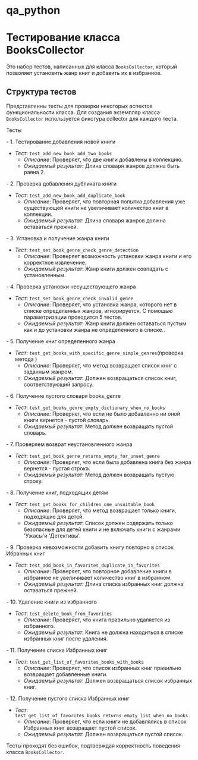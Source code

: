 # qa_python
# Тестирование класса BooksCollector

Это набор тестов, написанных для класса `BooksCollector`, который позволяет установить жанр книг и добавить их в избранное. 

## Структура тестов

Представленны тесты для проверки некоторых аспектов функциональности класса. Для создания экземпляр класса `BooksCollector` используется фикстура collector для каждого теста.

Тесты

*-* 1. Тестирование добавления новой книги

- *Тест*: `test_add_new_book_add_two_books`
    - *Описание*: Проверяет, что две книги добавлены в коллекцию.
    - *Ожидаемый результат*: Длина словаря жанров должна быть равна 2.

*-*  2. Проверка добавления дубликата книги

- *Тест*: `test_add_new_book_add_duplicate_book`
    - *Описание*: Проверяет, что повторная попытка добавления уже существующей книги не увеличивает количество книг в коллекции.
    - *Ожидаемый результат*: Длина словаря жанров должна оставаться прежней.

*-*  3. Установка и получение жанра книги 

- *Тест*: `test_set_book_genre_check_genre_detection`
    - *Описание*: Проверяет возможность установки жанра книги и его корректное извлечение.
    - *Ожидаемый результат*: Жанр книги должен совпадать с установленным.

*-*  4. Проверка установки несуществующего жанра 

- *Тест*: `test_set_book_genre_check_invalid_genre`
    - *Описание*: Проверяет, что установка жанра, которого нет в списке определенных жанров, игнорируется. С помощью параметризации проводится 5 тестов.
    - *Ожидаемый результат*: Жанр книги должен оставаться пустым как и до установки жанра не определенного в списке..

*-* 5. Получение книг определенного жанра

- *Тест*: `test_get_books_with_specific_genre_simple_genres`(проверка метода )
    - *Описание*: Проверяет, что метод возвращает список книг с заданным жанром.
    - *Ожидаемый результат*: Должен возвращаться список книг, соответствующий запросу.

*-* 6. Получение пустого словаря books_genre

- *Тест*: `test_get_books_genre_empty_dictionary_when_no_books`
    - *Описание*: Проверяет, что если не было добавленно ни оной книги вернется  - пустой словарь.
    - *Ожидаемый результат*: Метод должен возвращать пустой словарь.

*-* 7. Проверяем возврат неустановленного жанра 

- *Тест*: `test_get_book_genre_returns_empty_for_unset_genre`
    - *Описание*: Проверяет, что если была добавлена книга без жанра вернется  - пустая строка.
    - *Ожидаемый результат*: Метод должен возвращать пустую строку.

*-* 8. Получение книг, подходящих детям

- *Тест*: `test_get_books_for_children_one_unsuitable_book_`
    - *Описание*: Проверяет, что метод возвращает только книги, подходящие для детей.
    - *Ожидаемый результат*: Список должен содержать только безопасные для детей книги и не включать книги с жанрами 'Ужасы'и 'Детективы'.

*-* 9. Проверка невозможности добавить книгу повторно в список Ибранных книг

- *Тест*: `test_add_book_in_favorites_duplicate_in_favorites`
    - *Описание*: Проверяет, что повторное добавление книги в избранное не увеличивает количество книг в избранном.
    - *Ожидаемый результат*: Длина списка избранных книг должна оставаться прежней.

*-* 10. Удаление книги из избранного

- *Тест*: `test_delete_book_from_favorites`
    - *Описание*: Проверяет, что книга правильно удаляется из избранного.
    - *Ожидаемый результат*: Книга не должна находиться в списке избранных книг после удаления.

*-* 11. Получение списка Избранных книг

- *Тест*: `test_get_list_of_favorites_books_with_books`
    - *Описание*: Проверяет, что список избранных книг правильно возвращает добавленные книги.
    - *Ожидаемый результат*: Должен возвращаться список избранных книг.

*-* 12. Получение пустого списка Избранных книг

- *Тест*: `test_get_list_of_favorites_books_returns_empty_list_when_no_books`
    - *Описание*: Проверяет, что если книги не добавлялись в список Избранных книг возвращает пустой список.
    - *Ожидаемый результат*: Должен возвращаться пустой список.

Тесты проходят без ошибок, подтверждая корректность поведения класса `BooksCollector`.

